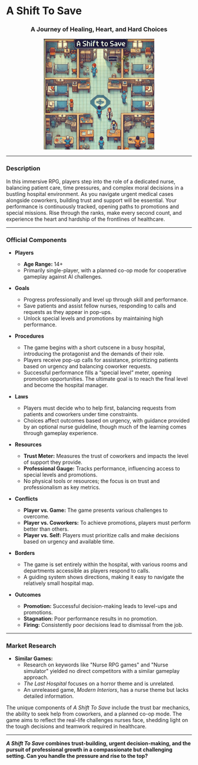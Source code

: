 
# A Shift To Save

<div align="center">
  <h3><strong>A Journey of Healing, Heart, and Hard Choices</strong></h3>
</div>

<div align="center">
  <img src="Last-Heaven-Logo.jpg" width="300"/>
</div>

---
### Description
In this immersive RPG, players step into the role of a dedicated nurse, balancing patient care, time pressures, and complex moral decisions in a bustling hospital environment. As you navigate urgent medical cases alongside coworkers, building trust and support will be essential. Your performance is continuously tracked, opening paths to promotions and special missions. Rise through the ranks, make every second count, and experience the heart and hardship of the frontlines of healthcare.

---
### Official Components

- **Players**
  - **Age Range:** 14+  
  - Primarily single-player, with a planned co-op mode for cooperative gameplay against AI challenges.

- **Goals**
  - Progress professionally and level up through skill and performance.
  - Save patients and assist fellow nurses, responding to calls and requests as they appear in pop-ups.
  - Unlock special levels and promotions by maintaining high performance.

- **Procedures**
  - The game begins with a short cutscene in a busy hospital, introducing the protagonist and the demands of their role.
  - Players receive pop-up calls for assistance, prioritizing patients based on urgency and balancing coworker requests.
  - Successful performance fills a “special level” meter, opening promotion opportunities. The ultimate goal is to reach the final level and become the hospital manager.

- **Laws**
  - Players must decide who to help first, balancing requests from patients and coworkers under time constraints.
  - Choices affect outcomes based on urgency, with guidance provided by an optional nurse guideline, though much of the learning comes through gameplay experience.

- **Resources**
  - **Trust Meter:** Measures the trust of coworkers and impacts the level of support they provide.
  - **Professional Gauge:** Tracks performance, influencing access to special levels and promotions.
  - No physical tools or resources; the focus is on trust and professionalism as key metrics.

- **Conflicts**
  - **Player vs. Game:** The game presents various challenges to overcome.
  - **Player vs. Coworkers:** To achieve promotions, players must perform better than others.
  - **Player vs. Self:** Players must prioritize calls and make decisions based on urgency and available time.

- **Borders**
  - The game is set entirely within the hospital, with various rooms and departments accessible as players respond to calls.
  - A guiding system shows directions, making it easy to navigate the relatively small hospital map.

- **Outcomes**
  - **Promotion:** Successful decision-making leads to level-ups and promotions.
  - **Stagnation:** Poor performance results in no promotion.
  - **Firing:** Consistently poor decisions lead to dismissal from the job.

---
### Market Research

- **Similar Games:**  
  - Research on keywords like "Nurse RPG games" and "Nurse simulator" yielded no direct competitors with a similar gameplay approach.  
  - *The Last Hospital* focuses on a horror theme and is unrelated.
  - An unreleased game, *Modern Interiors*, has a nurse theme but lacks detailed information.

The unique components of *A Shift To Save* include the trust bar mechanics, the ability to seek help from coworkers, and a planned co-op mode. The game aims to reflect the real-life challenges nurses face, shedding light on the tough decisions and teamwork required in healthcare.

---

***A Shift To Save* combines trust-building, urgent decision-making, and the pursuit of professional growth in a compassionate but challenging setting. Can you handle the pressure and rise to the top?**

